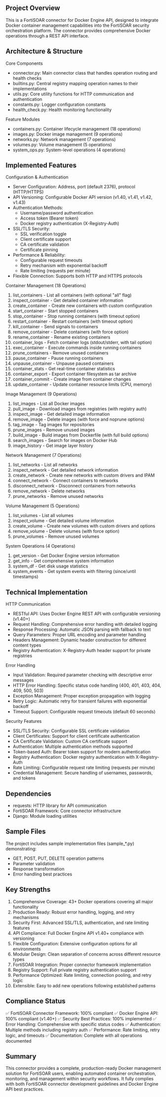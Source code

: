 Project Overview
----------------
This is a FortiSOAR connector for Docker Engine API, designed to integrate Docker container management capabilities into the FortiSOAR security orchestration platform. The connector provides comprehensive Docker operations through a REST API interface.

Architecture & Structure
------------------------

Core Components
- connector.py: Main connector class that handles operation routing and health checks
- builtins.py: Central registry mapping operation names to their implementations
- utils.py: Core utility functions for HTTP communication and authentication
- constants.py: Logger configuration constants
- health_check.py: Health monitoring functionality

Feature Modules
- containers.py: Container lifecycle management (18 operations)
- images.py: Docker image management (9 operations)  
- networks.py: Network management (7 operations)
- volumes.py: Volume management (5 operations)
- system_ops.py: System-level operations (4 operations)

Implemented Features
--------------------

Configuration & Authentication
- Server Configuration: Address, port (default 2376), protocol (HTTP/HTTPS)
- API Versioning: Configurable Docker API version (v1.40, v1.41, v1.42, v1.43)
- Authentication Methods: 
  - Username/password authentication
  - Access token (Bearer token)
  - Docker registry authentication (X-Registry-Auth)
- SSL/TLS Security: 
  - SSL verification toggle
  - Client certificate support
  - CA certificate validation
  - Certificate pinning
- Performance & Reliability:
  - Configurable request timeouts
  - Retry mechanism with exponential backoff
  - Rate limiting (requests per minute)
- Flexible Connection: Supports both HTTP and HTTPS protocols

Container Management (18 Operations)
1. list_containers - List all containers (with optional "all" flag)
2. inspect_container - Get detailed container information
3. create_container - Create new containers with custom configuration
4. start_container - Start stopped containers
5. stop_container - Stop running containers (with timeout option)
6. restart_container - Restart containers (with timeout option)
7. kill_container - Send signals to containers
8. remove_container - Delete containers (with force option)
9. rename_container - Rename existing containers
10. container_logs - Fetch container logs (stdout/stderr, with tail option)
11. exec_container - Execute commands inside running containers
12. prune_containers - Remove unused containers
13. pause_container - Pause running containers
14. unpause_container - Unpause paused containers
15. container_stats - Get real-time container statistics
16. container_export - Export container filesystem as tar archive
17. container_commit - Create image from container changes
18. update_container - Update container resource limits (CPU, memory)

Image Management (9 Operations)
1. list_images - List all Docker images
2. pull_image - Download images from registries (with registry auth)
3. inspect_image - Get detailed image information
4. remove_image - Delete images (with force and noprune options)
5. tag_image - Tag images for repositories
6. prune_images - Remove unused images
7. build_image - Build images from Dockerfile (with full build options)
8. search_images - Search for images on Docker Hub
9. image_history - Get image layer history

Network Management (7 Operations)
1. list_networks - List all networks
2. inspect_network - Get detailed network information
3. create_network - Create new networks with custom drivers and IPAM
4. connect_network - Connect containers to networks
5. disconnect_network - Disconnect containers from networks
6. remove_network - Delete networks
7. prune_networks - Remove unused networks

Volume Management (5 Operations)
1. list_volumes - List all volumes
2. inspect_volume - Get detailed volume information
3. create_volume - Create new volumes with custom drivers and options
4. remove_volume - Delete volumes (with force option)
5. prune_volumes - Remove unused volumes

System Operations (4 Operations)
1. get_version - Get Docker Engine version information
2. get_info - Get comprehensive system information
3. system_df - Get disk usage statistics
4. system_events - Get system events with filtering (since/until timestamps)

Technical Implementation
------------------------

HTTP Communication
- RESTful API: Uses Docker Engine REST API with configurable versioning (v1.40+)
- Request Handling: Comprehensive error handling with detailed logging
- Response Processing: Automatic JSON parsing with fallback to text
- Query Parameters: Proper URL encoding and parameter handling
- Headers Management: Dynamic header construction for different content types
- Registry Authentication: X-Registry-Auth header support for private registries

Error Handling
- Input Validation: Required parameter checking with descriptive error messages
- HTTP Error Handling: Specific status code handling (400, 401, 403, 404, 409, 500, 503)
- Exception Management: Proper exception propagation with logging
- Retry Logic: Automatic retry for transient failures with exponential backoff
- Timeout Support: Configurable request timeouts (default 60 seconds)

Security Features
- SSL/TLS Security: Configurable SSL certificate validation
- Client Certificates: Support for client certificate authentication
- CA Certificate Validation: Custom CA certificate support
- Authentication: Multiple authentication methods supported
- Token-based Auth: Bearer token support for modern authentication
- Registry Authentication: Docker registry authentication with X-Registry-Auth
- Rate Limiting: Configurable request rate limiting (requests per minute)
- Credential Management: Secure handling of usernames, passwords, and tokens

Dependencies
------------
- requests: HTTP library for API communication
- FortiSOAR Framework: Core connector infrastructure
- Django: Module loading utilities

Sample Files
------------
The project includes sample implementation files (sample_*.py) demonstrating:
- GET, POST, PUT, DELETE operation patterns
- Parameter validation
- Response transformation
- Error handling best practices

Key Strengths
-------------
1. Comprehensive Coverage: 43+ Docker operations covering all major functionality
2. Production Ready: Robust error handling, logging, and retry mechanisms
3. Security First: Advanced SSL/TLS, authentication, and rate limiting features
4. API Compliance: Full Docker Engine API v1.40+ compliance with versioning
5. Flexible Configuration: Extensive configuration options for all environments
6. Modular Design: Clean separation of concerns across different resource types
7. FortiSOAR Integration: Proper connector framework implementation
8. Registry Support: Full private registry authentication support
9. Performance Optimized: Rate limiting, connection pooling, and retry logic
10. Extensible: Easy to add new operations following established patterns

Compliance Status
-----------------
✅ FortiSOAR Connector Framework: 100% compliant
✅ Docker Engine API: 100% compliant (v1.40+)
✅ Security Best Practices: 100% implemented
✅ Error Handling: Comprehensive with specific status codes
✅ Authentication: Multiple methods including registry auth
✅ Performance: Rate limiting, retry logic, and timeouts
✅ Documentation: Complete with all operations documented

Summary
-------
This connector provides a complete, production-ready Docker management solution for FortiSOAR users, enabling automated container orchestration, monitoring, and management within security workflows. It fully complies with both FortiSOAR connector development guidelines and Docker Engine API best practices.
